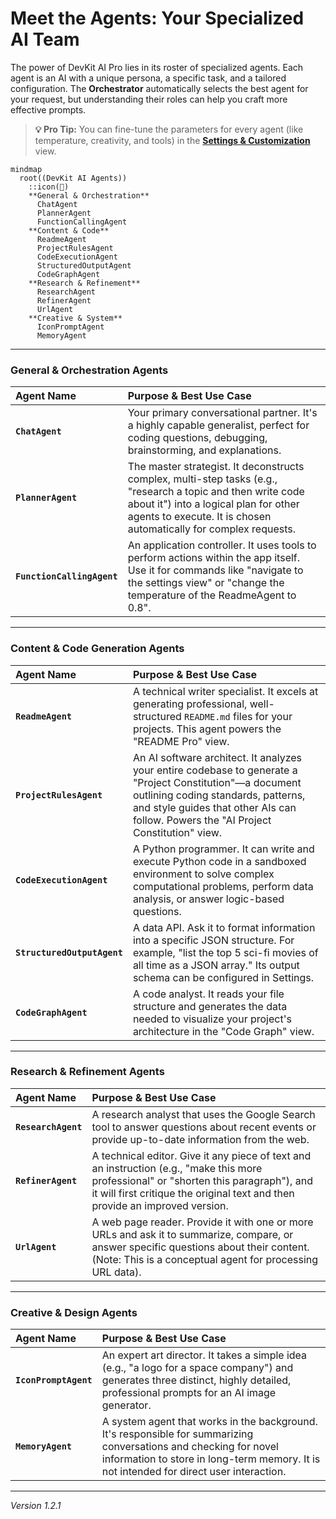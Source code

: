 # Meet the Agents: Your Specialized AI Team

The power of DevKit AI Pro lies in its roster of specialized agents. Each agent is an AI with a unique persona, a specific task, and a tailored configuration. The **Orchestrator** automatically selects the best agent for your request, but understanding their roles can help you craft more effective prompts.

> **💡 Pro Tip:** You can fine-tune the parameters for every agent (like temperature, creativity, and tools) in the [**Settings & Customization**](./07-settings-and-customization.md) view.

```mermaid
mindmap
  root((DevKit AI Agents))
    ::icon(🤖)
    **General & Orchestration**
      ChatAgent
      PlannerAgent
      FunctionCallingAgent
    **Content & Code**
      ReadmeAgent
      ProjectRulesAgent
      CodeExecutionAgent
      StructuredOutputAgent
      CodeGraphAgent
    **Research & Refinement**
      ResearchAgent
      RefinerAgent
      UrlAgent
    **Creative & System**
      IconPromptAgent
      MemoryAgent
```

---

### General & Orchestration Agents

| Agent Name            | Purpose & Best Use Case                                                                                                                              |
| :-------------------- | :--------------------------------------------------------------------------------------------------------------------------------------------------- |
| **`ChatAgent`**         | Your primary conversational partner. It's a highly capable generalist, perfect for coding questions, debugging, brainstorming, and explanations.      |
| **`PlannerAgent`**      | The master strategist. It deconstructs complex, multi-step tasks (e.g., "research a topic and then write code about it") into a logical plan for other agents to execute. It is chosen automatically for complex requests. |
| **`FunctionCallingAgent`** | An application controller. It uses tools to perform actions within the app itself. Use it for commands like "navigate to the settings view" or "change the temperature of the ReadmeAgent to 0.8". |

---

### Content & Code Generation Agents

| Agent Name                | Purpose & Best Use Case                                                                                                                                                                   |
| :------------------------ | :---------------------------------------------------------------------------------------------------------------------------------------------------------------------------------------- |
| **`ReadmeAgent`**           | A technical writer specialist. It excels at generating professional, well-structured `README.md` files for your projects. This agent powers the "README Pro" view.                   |
| **`ProjectRulesAgent`**     | An AI software architect. It analyzes your entire codebase to generate a "Project Constitution"—a document outlining coding standards, patterns, and style guides that other AIs can follow. Powers the "AI Project Constitution" view. |
| **`CodeExecutionAgent`**    | A Python programmer. It can write and execute Python code in a sandboxed environment to solve complex computational problems, perform data analysis, or answer logic-based questions. |
| **`StructuredOutputAgent`** | A data API. Ask it to format information into a specific JSON structure. For example, "list the top 5 sci-fi movies of all time as a JSON array." Its output schema can be configured in Settings. |
| **`CodeGraphAgent`**        | A code analyst. It reads your file structure and generates the data needed to visualize your project's architecture in the "Code Graph" view.                                           |

---

### Research & Refinement Agents

| Agent Name        | Purpose & Best Use Case                                                                                                                          |
| :---------------- | :----------------------------------------------------------------------------------------------------------------------------------------------- |
| **`ResearchAgent`** | A research analyst that uses the Google Search tool to answer questions about recent events or provide up-to-date information from the web.       |
| **`RefinerAgent`**  | A technical editor. Give it any piece of text and an instruction (e.g., "make this more professional" or "shorten this paragraph"), and it will first critique the original text and then provide an improved version. |
| **`UrlAgent`**      | A web page reader. Provide it with one or more URLs and ask it to summarize, compare, or answer specific questions about their content. (Note: This is a conceptual agent for processing URL data). |

---

### Creative & Design Agents

| Agent Name         | Purpose & Best Use Case                                                                                                                                  |
| :----------------- | :------------------------------------------------------------------------------------------------------------------------------------------------------- |
| **`IconPromptAgent`**| An expert art director. It takes a simple idea (e.g., "a logo for a space company") and generates three distinct, highly detailed, professional prompts for an AI image generator. |
| **`MemoryAgent`**    | A system agent that works in the background. It's responsible for summarizing conversations and checking for novel information to store in long-term memory. It is not intended for direct user interaction. |

---
*Version 1.2.1*